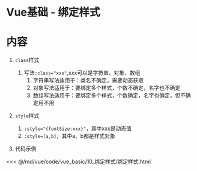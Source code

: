 # Vue基础 - 绑定样式

# 内容

1. `class`样式

   1. 写法`:class="xxx"`,xxx可以是字符串、对象、数组
      1. 字符串写法适用于：类名不确定，需要动态获取
      2. 对象写法适用于：要绑定多个样式，个数不确定，名字也不确定
      3. 数组写法适用于：要绑定多个样式，个数确定，名字也确定，但不确定用不用

2. `style`样式

   1. `:style="{fontSize:xxx}"`，其中xxx是动态值
   2. `:style=[a,b]`，其中a、b都是样式对象

3. 代码示例

<<< @/md/vue/code/vue_basic/10_绑定样式/绑定样式.html


